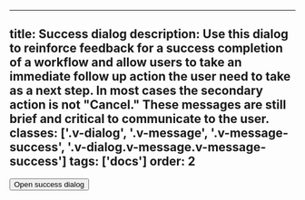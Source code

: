 <!--
 *              Copyright (c) 2025 Visa, Inc.
 *
 * Licensed under the Apache License, Version 2.0 (the "License");
 * you may not use this file except in compliance with the License.
 * You may obtain a copy of the License at
 *
 *         http://www.apache.org/licenses/LICENSE-2.0
 *
 * Unless required by applicable law or agreed to in writing, software
 * distributed under the License is distributed on an "AS IS" BASIS,
 * WITHOUT WARRANTIES OR CONDITIONS OF ANY KIND, either express or implied.
 * See the License for the specific language governing permissions and
 * limitations under the License.
 *
 -->
---
title: Success dialog
description: Use this dialog to reinforce feedback for a success completion of a workflow and allow users to take an immediate follow up action the user need to take as a next step. In most cases the secondary action is not "Cancel." These messages are still brief and critical to communicate to the user. 
classes: ['.v-dialog', '.v-message', '.v-message-success', '.v-dialog.v-message.v-message-success']
tags: ['docs']
order: 2
---

<button class="v-button v-button-primary" onclick="window.successDialog.showModal();">
  Open success dialog
</button>
<dialog aria-describedby="success-description" aria-labelledby="success-title" aria-modal="true" class="v-dialog v-message v-message-success" id="successDialog" role="dialog">
  <div class="v-message-content v-pb-2 v-pr-2">
    <h2 class="v-dialog-header v-flex v-gap-6 v-align-items-center v-justify-content-start" id="success-title">
      <svg aria-hidden="true" class="v-icon v-icon-visa v-icon-low v-message-icon" focusable="false" viewbox="0 0 24 24">
        <use href="#visa-success-low">
        </use>
      </svg>
      <span>
        Success title
      </span>
    </h2>
    <p id="success-description">
      This is required text that describes the dialog title in more detail.
    </p>
    <div class="v-flex v-flex-wrap v-gap-8 v-pt-16 v-align-items-center v-justify-content-start">
      <button class="v-button v-button-primary" onclick="window.successDialog.close();" type="button">
        Primary action
      </button>
    </div>
  </div>
  <button aria-label="close" class="v-button v-button-icon v-button-tertiary v-button-subtle v-button-small -v-mt-20 -v-ml-12 -v-mr-18" onclick="window.successDialog.close();" type="button">
    <svg aria-hidden="true" class="v-icon v-icon-visa v-icon-tiny" focusable="false" viewbox="0 0 16 16">
      <use href="#visa-close-tiny">
      </use>
    </svg>
  </button>
</dialog>
